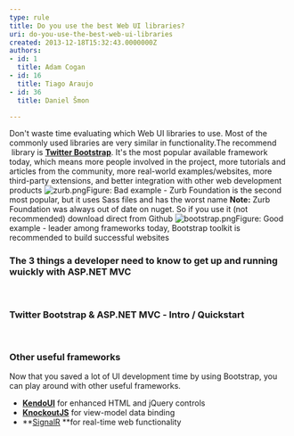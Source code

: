 ```yaml
---
type: rule
title: Do you use the best Web UI libraries?
uri: do-you-use-the-best-web-ui-libraries
created: 2013-12-18T15:32:43.0000000Z
authors:
- id: 1
  title: Adam Cogan
- id: 16
  title: Tiago Araujo
- id: 36
  title: Daniel Šmon

---
```


 ​Don't waste time evaluating which Web UI libraries to use. Most of the commonly used libraries are very similar in functionality​. ​The recommend​ library is **[Twitter Bootstrap](/SoftwareDevelopment/RulesToBetterMVC/Pages/Do-you-use-Twitter-Bootstrap.aspx)**. 
It's the most popular available framework today, which means more people involved in the project, more tutorials and articles from the community, more real-world examples/websites, more third-party extensions, and better integration with other​ web development products
![zurb.png](/DesignandPresentation/RulestoBetterInterfacesGeneral/PublishingImages/zurb.png)Figure: Bad example - Zurb Foundation is the second most popular, but it uses Sass files and​ has the worst name
**Note:** Zurb Foundation was always out of date on nuget. So if you use it (not recommended) download direct from ​Github
![bootstrap.png](/DesignandPresentation/RulestoBetterInterfacesGeneral/PublishingImages/bootstrap.png)Figure: Good example - leader among frameworks today, Bootstrap toolkit is recommended to build​ successful websites
### The 3 things a developer need to know to get up and running wuickly with ASP.NET MVC

 

### Twitter Bootstrap & ASP.NET MVC ​​​​- Intro / Quickstart

 

### 


### Other useful frameworks​

Now that you saved a lot of UI develo​pment time by using Bootstrap, you can play around with other useful frameworks.​

- ​**[KendoUI](http&#58;//www.kendoui.com/)** for enhanced HTML and jQuery controls
- [**KnockoutJS**](http&#58;//knockoutjs.com/) for view-model data binding
- **[SignalR](http&#58;//signalr.net/) **for real-time web functionality​


